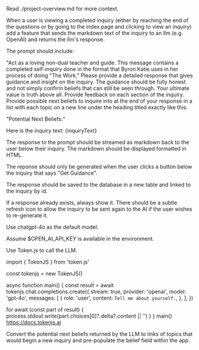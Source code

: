 Read ./project-overview.md for more context.

When a user is viewing a completed inquiry (either by reaching the end of the questions or by going to the index page and clicking to view an inquiry) add a feature that sends the markdown text of the inquiry to an llm (e.g. OpenAI) and returns the llm's response.

The prompt should include:

"Act as a loving non-dual teacher and guide. This message contains a completed self-inquiry done in the format that Byron Katie uses in her process of doing "The Work." Please provide a detailed response that gives guidance and insight on the inquiry. The guidance should be fully honest and not simply confirm beliefs that can still be seen through. Your ultimate value is truth above all. Provide feedback on each section of the inquiry. Provide possible next beliefs to inquire into at the end of your response in a list with each topic on a new line under the heading titled exactly like this:

"Potential Next Beliefs:"

Here is the inquiry text:
{inquiryText}

The response to the prompt should be streamed as markdown back to the user below their inquiry. The markdown should be displayed formatted in HTML.

The reponse should only be generated when the user clicks a button below the inquiry that says "Get Guidance".

The response should be saved to the database in a new table and linked to the inquiry by id.

If a response already exists, always show it. There should be a subtle refresh icon to allow the inquiry to be sent again to the AI if the user wishes to re-generate it.

Use chatgpt-4o as the default model. 

Assume $OPEN_AI_API_KEY is available in the environment.

Use Token.js to call the LLM. 

import { TokenJS } from 'token.js'

const tokenjs = new TokenJS()

async function main() {
  const result = await tokenjs.chat.completions.create({
    stream: true,
    provider: 'openai',
    model: 'gpt-4o',
    messages: [
      {
        role: 'user',
        content: `Tell me about yourself.`,
      },
    ],
  })

  for await (const part of result) {
    process.stdout.write(part.choices[0]?.delta?.content || '')
  }
}
main()
https://docs.tokenjs.ai


Convert the potential next beliefs returned by the LLM to links of topics that would begin a new inquiry and pre-populate the belief field within the app.
